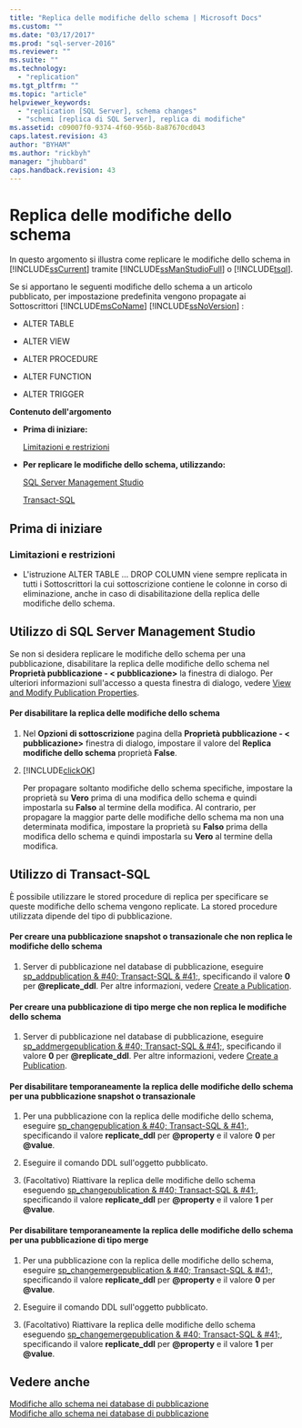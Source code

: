 ```yaml
---
title: "Replica delle modifiche dello schema | Microsoft Docs"
ms.custom: ""
ms.date: "03/17/2017"
ms.prod: "sql-server-2016"
ms.reviewer: ""
ms.suite: ""
ms.technology: 
  - "replication"
ms.tgt_pltfrm: ""
ms.topic: "article"
helpviewer_keywords: 
  - "replication [SQL Server], schema changes"
  - "schemi [replica di SQL Server], replica di modifiche"
ms.assetid: c09007f0-9374-4f60-956b-8a87670cd043
caps.latest.revision: 43
author: "BYHAM"
ms.author: "rickbyh"
manager: "jhubbard"
caps.handback.revision: 43
---
```

# Replica delle modifiche dello schema
  In questo argomento si illustra come replicare le modifiche dello schema in [!INCLUDE[ssCurrent](../../../includes/sscurrent-md.md)] tramite [!INCLUDE[ssManStudioFull](../../../includes/ssmanstudiofull-md.md)] o [!INCLUDE[tsql](../../../includes/tsql-md.md)].  
  
 Se si apportano le seguenti modifiche dello schema a un articolo pubblicato, per impostazione predefinita vengono propagate ai Sottoscrittori [!INCLUDE[msCoName](../../../includes/msconame-md.md)] [!INCLUDE[ssNoVersion](../../../includes/ssnoversion-md.md)] :  
  
-   ALTER TABLE  
  
-   ALTER VIEW  
  
-   ALTER PROCEDURE  
  
-   ALTER FUNCTION  
  
-   ALTER TRIGGER  
  
 **Contenuto dell'argomento**  
  
-   **Prima di iniziare:**  
  
     [Limitazioni e restrizioni](#Restrictions)  
  
-   **Per replicare le modifiche dello schema, utilizzando:**  
  
     [SQL Server Management Studio](#SSMSProcedure)  
  
     [Transact-SQL](#TsqlProcedure)  
  
##  <a name="BeforeYouBegin"></a> Prima di iniziare  
  
###  <a name="Restrictions"></a> Limitazioni e restrizioni  
  
-   L'istruzione ALTER TABLE … DROP COLUMN viene sempre replicata in tutti i Sottoscrittori la cui sottoscrizione contiene le colonne in corso di eliminazione, anche in caso di disabilitazione della replica delle modifiche dello schema.  
  
##  <a name="SSMSProcedure"></a> Utilizzo di SQL Server Management Studio  
 Se non si desidera replicare le modifiche dello schema per una pubblicazione, disabilitare la replica delle modifiche dello schema nel **Proprietà pubblicazione - \< pubblicazione>** la finestra di dialogo. Per ulteriori informazioni sull'accesso a questa finestra di dialogo, vedere [View and Modify Publication Properties](../../../relational-databases/replication/publish/view-and-modify-publication-properties.md).  
  
#### Per disabilitare la replica delle modifiche dello schema  
  
1.  Nel **Opzioni di sottoscrizione** pagina della **Proprietà pubblicazione - \< pubblicazione>** finestra di dialogo, impostare il valore del **Replica modifiche dello schema** proprietà **False**.  
  
2.  [!INCLUDE[clickOK](../../../includes/clickok-md.md)]  
  
     Per propagare soltanto modifiche dello schema specifiche, impostare la proprietà su **Vero** prima di una modifica dello schema e quindi impostarla su **Falso** al termine della modifica. Al contrario, per propagare la maggior parte delle modifiche dello schema ma non una determinata modifica, impostare la proprietà su **Falso** prima della modifica dello schema e quindi impostarla su **Vero** al termine della modifica.  
  
##  <a name="TsqlProcedure"></a> Utilizzo di Transact-SQL  
 È possibile utilizzare le stored procedure di replica per specificare se queste modifiche dello schema vengono replicate. La stored procedure utilizzata dipende del tipo di pubblicazione.  
  
#### Per creare una pubblicazione snapshot o transazionale che non replica le modifiche dello schema  
  
1.  Server di pubblicazione nel database di pubblicazione, eseguire [sp_addpublication & #40; Transact-SQL & #41;](../../../relational-databases/system-stored-procedures/sp-addpublication-transact-sql.md), specificando il valore **0** per **@replicate_ddl**. Per altre informazioni, vedere [Create a Publication](../../../relational-databases/replication/publish/create-a-publication.md).  
  
#### Per creare una pubblicazione di tipo merge che non replica le modifiche dello schema  
  
1.  Server di pubblicazione nel database di pubblicazione, eseguire [sp_addmergepublication & #40; Transact-SQL & #41;](../../../relational-databases/system-stored-procedures/sp-addmergepublication-transact-sql.md), specificando il valore **0** per **@replicate_ddl**. Per altre informazioni, vedere [Create a Publication](../../../relational-databases/replication/publish/create-a-publication.md).  
  
#### Per disabilitare temporaneamente la replica delle modifiche dello schema per una pubblicazione snapshot o transazionale  
  
1.  Per una pubblicazione con la replica delle modifiche dello schema, eseguire [sp_changepublication & #40; Transact-SQL & #41;](../../../relational-databases/system-stored-procedures/sp-changepublication-transact-sql.md), specificando il valore **replicate_ddl** per **@property** e il valore **0** per **@value**.  
  
2.  Eseguire il comando DDL sull'oggetto pubblicato.  
  
3.  (Facoltativo) Riattivare la replica delle modifiche dello schema eseguendo [sp_changepublication & #40; Transact-SQL & #41;](../../../relational-databases/system-stored-procedures/sp-changepublication-transact-sql.md), specificando il valore **replicate_ddl** per **@property** e il valore **1** per **@value**.  
  
#### Per disabilitare temporaneamente la replica delle modifiche dello schema per una pubblicazione di tipo merge  
  
1.  Per una pubblicazione con la replica delle modifiche dello schema, eseguire [sp_changemergepublication & #40; Transact-SQL & #41;](../../../relational-databases/system-stored-procedures/sp-changemergepublication-transact-sql.md), specificando il valore **replicate_ddl** per **@property** e il valore **0** per **@value**.  
  
2.  Eseguire il comando DDL sull'oggetto pubblicato.  
  
3.  (Facoltativo) Riattivare la replica delle modifiche dello schema eseguendo [sp_changemergepublication & #40; Transact-SQL & #41;](../../../relational-databases/system-stored-procedures/sp-changemergepublication-transact-sql.md), specificando il valore **replicate_ddl** per **@property** e il valore **1** per **@value**.  
  
## Vedere anche  
 [Modifiche allo schema nei database di pubblicazione](../../../relational-databases/replication/publish/make-schema-changes-on-publication-databases.md)   
 [Modifiche allo schema nei database di pubblicazione](../../../relational-databases/replication/publish/make-schema-changes-on-publication-databases.md)  
  
  